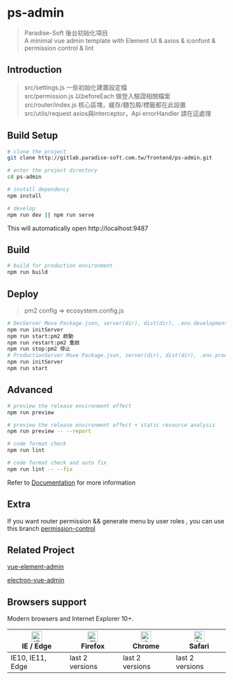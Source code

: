 # ps-admin

> Paradise-Soft 後台初始化項目  
> A minimal vue admin template with Element UI & axios & iconfont & permission control & lint

## Introduction

> src/settings.js      一些初始化建置設定檔  
> src/permission.js    以beforeEach 做登入驗證相關檔案  
> src/router/index.js  核心區塊，緩存/麵包屑/標籤都在此設置  
> src/utils/request    axios與interceptor，Api errorHandler 請在這處理  


## Build Setup


```bash
# clone the project
git clone http://gitlab.paradise-soft.com.tw/frontend/ps-admin.git

# enter the project directory
cd ps-admin

# install dependency
npm install

# develop
npm run dev || npm run serve
```

This will automatically open http://localhost:9487

## Build

```bash
# build for production environment
npm run build
```

## Deploy

> pm2 config => ecosystem.config.js

```bash
# DevServer Move Package.json, server(dir), dist(dir), .env.development, ecosystem.config.js
npm run initServer  
npm run start:pm2 啟動  
npm run restart:pm2 重啟  
npm run stop:pm2 停止  
# ProductionServer Move Package.json, server(dir), dist(dir), .env.production
npm run initServer  
npm run start
```

## Advanced

```bash
# preview the release environment effect
npm run preview

# preview the release environment effect + static resource analysis
npm run preview -- --report

# code format check
npm run lint

# code format check and auto fix
npm run lint -- --fix
```

Refer to [Documentation](https://panjiachen.github.io/vue-element-admin-site/guide/essentials/deploy.html) for more information

## Extra

If you want router permission && generate menu by user roles , you can use this branch [permission-control](https://github.com/PanJiaChen/vue-admin-template/tree/permission-control)

## Related Project

[vue-element-admin](https://github.com/PanJiaChen/vue-element-admin)

[electron-vue-admin](https://github.com/PanJiaChen/electron-vue-admin)

## Browsers support

Modern browsers and Internet Explorer 10+.

| [<img src="https://raw.githubusercontent.com/alrra/browser-logos/master/src/edge/edge_48x48.png" alt="IE / Edge" width="24px" height="24px" />](http://godban.github.io/browsers-support-badges/)</br>IE / Edge | [<img src="https://raw.githubusercontent.com/alrra/browser-logos/master/src/firefox/firefox_48x48.png" alt="Firefox" width="24px" height="24px" />](http://godban.github.io/browsers-support-badges/)</br>Firefox | [<img src="https://raw.githubusercontent.com/alrra/browser-logos/master/src/chrome/chrome_48x48.png" alt="Chrome" width="24px" height="24px" />](http://godban.github.io/browsers-support-badges/)</br>Chrome | [<img src="https://raw.githubusercontent.com/alrra/browser-logos/master/src/safari/safari_48x48.png" alt="Safari" width="24px" height="24px" />](http://godban.github.io/browsers-support-badges/)</br>Safari |
| --------- | --------- | --------- | --------- |
| IE10, IE11, Edge| last 2 versions| last 2 versions| last 2 versions

